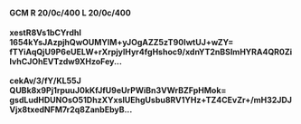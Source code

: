 #### GCM R 20/0c/400 L 20/0c/400
**xestR8Vs1bCYrdhI**<br/>**1654kYsJAzpjhQwOUMYlM+yJOgAZZ5zT90IwtUJ+wZY=**<br/>**fTYiAqQjU9P6eUELW+rXrpjylHyr4fgHshoc9/xdnYT2nBSImHYRA4QR0ZiIvhCJOhEVTzdw9XHzoFey...**<br/><br/>
**cekAv/3/fY/KL55J**<br/>**QUBk8x9Pj1rpuuJ0kKfJfU9eUrPWiBn3VWrBZFpHMok=**<br/>**gsdLudHDUNOsO51DhzXYxslUEhgUsbu8RV1YHz+TZ4CEvZr+/mH32JDJVjx8txedNFM7r2q8ZanbEbyB...**
